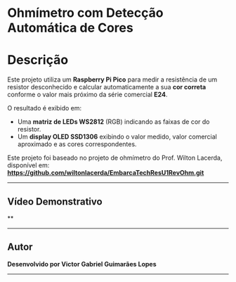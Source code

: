 # Ohmímetro com Detecção Automática de Cores

# Descrição

Este projeto utiliza um **Raspberry Pi Pico** para medir a resistência de um resistor desconhecido e calcular automaticamente a sua **cor correta** conforme o valor mais próximo da série comercial **E24**. 

O resultado é exibido em:
- Uma **matriz de LEDs WS2812** (RGB) indicando as faixas de cor do resistor.
- Um **display OLED SSD1306** exibindo o valor medido, valor comercial aproximado e as cores correspondentes.

Este projeto foi baseado no projeto de ohmímetro do Prof. Wilton Lacerda, disponível em: 
**https://github.com/wiltonlacerda/EmbarcaTechResU1RevOhm.git**

---

## Vídeo Demonstrativo

**

---

## Autor

**Desenvolvido por Victor Gabriel Guimarães Lopes**  

---